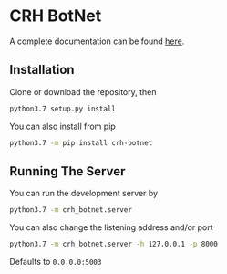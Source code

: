 # CRH BotNet

A complete documentation can be found [here](https://docs.jerie.wang/crh-botnet/).

## Installation

Clone or download the repository, then

```bash
python3.7 setup.py install
```

You can also install from pip

```bash
python3.7 -m pip install crh-botnet
```

## Running The Server

You can run the development server by

```bash
python3.7 -m crh_botnet.server
```

You can also change the listening address and/or port

```bash
python3.7 -m crh_botnet.server -h 127.0.0.1 -p 8000
```

Defaults to `0.0.0.0:5003`
